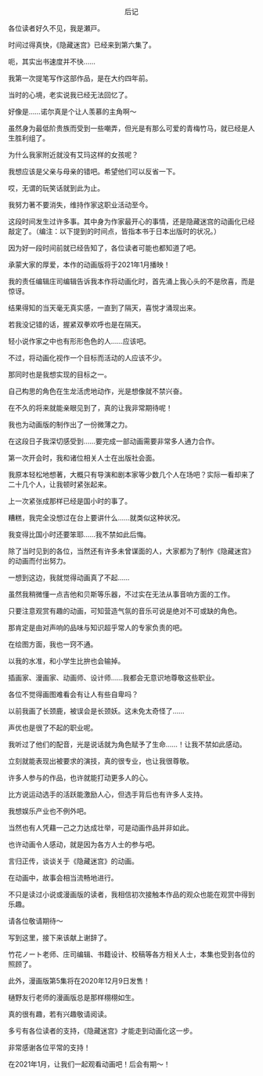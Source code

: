 <p align="center">后记</p>

各位读者好久不见，我是瀬戸。

时间过得真快，《隐藏迷宫》已经来到第六集了。

呃，其实出书速度并不快……

我第一次提笔写作这部作品，是在大约四年前。

当时的心境，老实说我已经无法回忆了。

好像是……诺尔真是个让人羡慕的主角啊～

虽然身为最低阶贵族而受到一些嘲弄，但光是有那么可爱的青梅竹马，就已经是人生胜利组了。

为什么我家附近就没有艾玛这样的女孩呢？

我想应该是父亲与母亲的错吧。希望他们可以反省一下。

哎，无谓的玩笑话就到此为止。

我努力著不要消失，维持作家这职业活动至今。

这段时间发生过许多事。其中身为作家最开心的事情，还是隐藏迷宫的动画化已经敲定了。（编注：以下提到的时间点，皆指本书于日本出版时的状况。）

因为好一段时间前就已经告知了，各位读者可能也都知道了吧。

承蒙大家的厚爱，本作的动画版将于2021年1月播映！

我的责任编辑庄司编辑告诉我本作将动画化时，首先涌上我心头的不是欣喜，而是惊讶。

结果得知的当天毫无真实感，一直到了隔天，喜悦才涌现出来。

若我没记错的话，握紧双拳欢呼也是在隔天。

轻小说作家之中也有形形色色的人……应该吧。

不过，将动画化视作一个目标而活动的人应该不少。

那同时也是我想实现的目标之一。

自己构思的角色在生龙活虎地动作，光是想像就不禁兴奋。

在不久的将来就能亲眼见到了，真的让我非常期待呢！

我也为动画版的制作出了一份微薄之力。

在这段日子我深切感受到……要完成一部动画需要非常多人通力合作。

第一次开会时，我和诸位相关人士在出版社会面。

我原本轻松地想著，大概只有导演和剧本家等少数几个人在场吧？实际一看却来了二十几个人，让我顿时紧张起来。

上一次紧张成那样已经是国小时的事了。

糟糕，我完全没想过在台上要讲什么……就类似这种状况。

我变得比国小时还要笨耶……我不禁如此后悔。

除了当时见到的各位，当然还有许多未曾谋面的人，大家都为了制作《隐藏迷宫》的动画而付出努力。

一想到这边，我就觉得动画真了不起……

虽然我稍微懂一点吉他和贝斯等乐器，不过实在无法从事音响方面的工作。

只要注意观赏有趣的动画，可知营造气氛的音乐可说是绝对不可或缺的角色。

那肯定是由对声响的品味与知识超乎常人的专家负责的吧。

在绘图方面，我也一窍不通。

以我的水准，和小学生比拚也会输掉。

插画家、漫画家、动画师、设计师……我都会无意识地尊敬这些职业。

各位不觉得画图难看会有让人有些自卑吗？

以前我画了长颈鹿，被误会是长颈妖。这未免太奇怪了……

声优也是很了不起的职业呢。

我听过了他们的配音，光是说话就为角色赋予了生命……！让我不禁如此感动。

立刻就能表现出被要求的演技，真的很专业，也让我很尊敬。

许多人参与的作品，也许就能打动更多人的心。

比方说运动选手的活跃能激励人心，但选手背后也有许多人支持。

我想娱乐产业也不例外吧。

当然也有人凭藉一己之力达成壮举，可是动画作品并非如此。

也许动画令人感动，就是因为各方人士的参与吧。

言归正传，谈谈关于《隐藏迷宫》的动画。

在动画中，故事会相当流畅地进行。

不只是读过小说或漫画版的读者，我相信初次接触本作品的观众也能在观赏中得到乐趣。

请各位敬请期待～

写到这里，接下来该献上谢辞了。

竹花ノート老师、庄司编辑、书籍设计、校稿等各方相关人士，本集也受到各位的照顾了。

此外，漫画版第5集将在2020年12月9日发售！

樋野友行老师的漫画版总是那样栩栩如生。

真的很有趣，若有兴趣敬请阅读。

多亏有各位读者的支持，《隐藏迷宫》才能走到动画化这一步。

非常感谢各位平常的支持！

在2021年1月，让我们一起观看动画吧！后会有期～！


